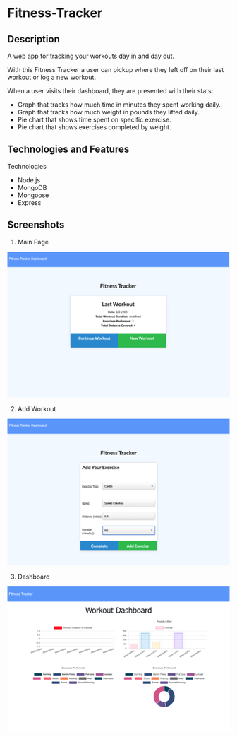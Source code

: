 # Fitness-Tracker

## Description

A web app for tracking your workouts day in and day out.

With this Fitness Tracker a user can pickup where they left off on their last workout or log a new workout.

When a user visits their dashboard, they are presented with their stats:

* Graph that tracks how much time in minutes they spent working daily.
* Graph that tracks how much weight in pounds they lifted daily.
* Pie chart that shows time spent on specific exercise.
* Pie chart that shows exercises completed by weight.

## Technologies and Features

Technologies

* Node.js
* MongoDB
* Mongoose
* Express


## Screenshots

1. Main Page 

![](/public/assets/homepage.png)

2. Add Workout

![](/public/assets/workout.png)

3. Dashboard

![](/public/assets/stats.png)